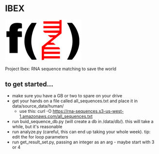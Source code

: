 # IBEX
<a href="https://github.com/johnzech/bento-box"><img src="ibex-logo.svg" alt="ibex" width="50%" /></a>

Project Ibex: RNA sequence matching to save the world

## to get started...
* make sure you have a GB or two to spare on your drive
* get your hands on a file called all_sequences.txt and place it in data/source_data/human/
  * use this: curl -O https://rna-sequences.s3-us-west-1.amazonaws.com/all_sequences.txt
* run buid_sequence_db.py (will create a db in /data/db/). this will take a while, but it's reasonable
* run analyze.py (careful, this can end up taking your whole week). tip: edit the for loop parameters
* run get_result_set.py, passing an integer as an arg - maybe start with 3 or 4
